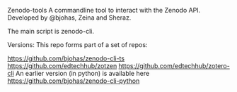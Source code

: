 Zenodo-tools
A commandline tool to interact with the Zenodo API. Developed by @bjohas, Zeina and Sheraz.

The main script is zenodo-cli.

Versions:
This repo forms part of a set of repos:

https://github.com/bjohas/zenodo-cli-ts
https://github.com/edtechhub/zotzen
https://github.com/edtechhub/zotero-cli
An earlier version (in python) is available here https://github.com/bjohas/zenodo-cli-python